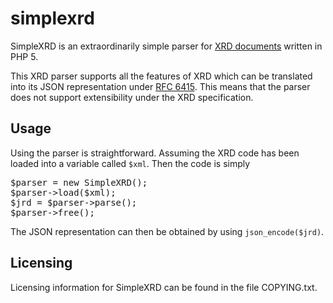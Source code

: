simplexrd
=========

SimpleXRD is an extraordinarily simple parser for
[XRD documents](http://docs.oasis-open.org/xri/xrd/v1.0/xrd-1.0.html) written
in PHP 5.

This XRD parser supports all the features of XRD which can be translated into
its JSON representation under [RFC 6415](http://tools.ietf.org/html/rfc6415).
This means that the parser does not support extensibility under the XRD
specification.

Usage
-----

Using the parser is straightforward.  Assuming the XRD code has been loaded
into a variable called `$xml`. Then the code is simply

<pre>
$parser = new SimpleXRD();
$parser->load($xml);
$jrd = $parser->parse();
$parser->free();
</pre>

The JSON representation can then be obtained by using `json_encode($jrd)`.

Licensing
---------

Licensing information for SimpleXRD can be found in the file COPYING.txt.